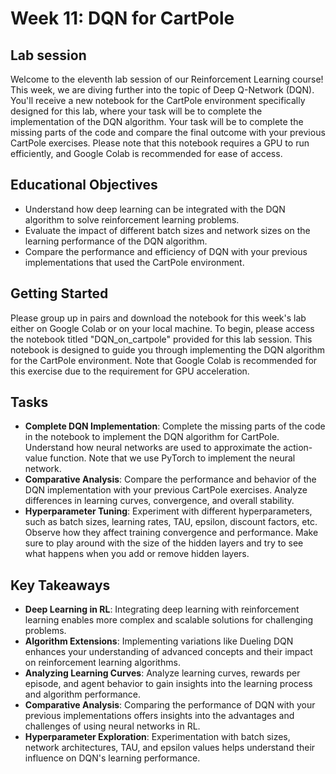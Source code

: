 # Week 11: DQN for CartPole

## Lab session

Welcome to the eleventh lab session of our Reinforcement Learning course! This week, we are diving further into the topic of Deep Q-Network (DQN). You'll receive a new notebook for the CartPole environment specifically designed for this lab, where your task will be to complete the implementation of the DQN algorithm. Your task will be to complete the missing parts of the code and compare the final outcome with your previous CartPole exercises. Please note that this notebook requires a GPU to run efficiently, and Google Colab is recommended for ease of access.

## Educational Objectives

- Understand how deep learning can be integrated with the DQN algorithm to solve reinforcement learning problems.
- Evaluate the impact of different batch sizes and network sizes on the learning performance of the DQN algorithm.
- Compare the performance and efficiency of DQN with your previous implementations that used the CartPole environment.

## Getting Started

Please group up in pairs and download the notebook for this week's lab either on Google Colab or on your local machine. To begin, please access the notebook titled "DQN_on_cartpole" provided for this lab session. This notebook is designed to guide you through implementing the DQN algorithm for the CartPole environment. Note that Google Colab is recommended for this exercise due to the requirement for GPU acceleration.

## Tasks

- **Complete DQN Implementation**: Complete the missing parts of the code in the notebook to implement the DQN algorithm for CartPole. Understand how neural networks are used to approximate the action-value function. Note that we use PyTorch to implement the neural network.
- **Comparative Analysis**: Compare the performance and behavior of the DQN implementation with your previous CartPole exercises. Analyze differences in learning curves, convergence, and overall stability.
- **Hyperparameter Tuning**: Experiment with different hyperparameters, such as batch sizes, learning rates, TAU, epsilon, discount factors, etc. Observe how they affect training convergence and performance. Make sure to play around with the size of the hidden layers and try to see what happens when you add or remove hidden layers.

## Key Takeaways

- **Deep Learning in RL**: Integrating deep learning with reinforcement learning enables more complex and scalable solutions for challenging problems.
- **Algorithm Extensions**: Implementing variations like Dueling DQN enhances your understanding of advanced concepts and their impact on reinforcement learning algorithms.
- **Analyzing Learning Curves**: Analyze learning curves, rewards per episode, and agent behavior to gain insights into the learning process and algorithm performance.
- **Comparative Analysis**: Comparing the performance of DQN with your previous implementations offers insights into the advantages and challenges of using neural networks in RL.
- **Hyperparameter Exploration**: Experimentation with batch sizes, network architectures, TAU, and epsilon values helps understand their influence on DQN's learning performance.
